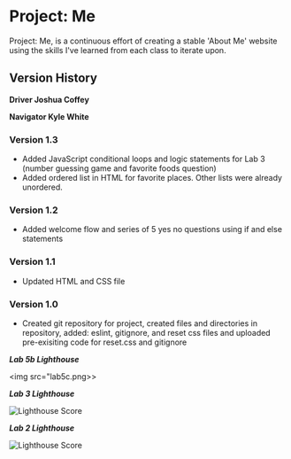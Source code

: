 # Project: Me

Project: Me, is a continuous effort of creating a stable 'About Me' website using the skills I've learned from each class to iterate upon.

## Version History

**Driver Joshua Coffey**

**Navigator Kyle White**

### Version 1.3

+ Added JavaScript conditional loops and logic statements for Lab 3 (number guessing game and favorite foods question)
+ Added ordered list in HTML for favorite places. Other lists were already unordered.

### Version 1.2

+ Added welcome flow and series of 5 yes no questions using if and else statements

### Version 1.1

+ Updated HTML and CSS file

### Version 1.0

+ Created git repository for project, created files and directories in repository, added: eslint, gitignore, and reset css files and uploaded pre-exisiting code for reset.css and gitignore

**_Lab 5b Lighthouse_**

<img src="lab5c.png>>

**_Lab 3 Lighthouse_**

<img src="/img/kylewhite-lighthouse-lab3.png" alt="Lighthouse Score" title="LightHouse Score for Lab 3">

**_Lab 2 Lighthouse_**

<img src="/img/kw-light.png" alt="Lighthouse Score" title="LightHouse Score for Lab 2">

